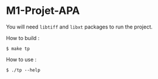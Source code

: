 # M1-Projet-APA

You will need ```libtiff``` and ```libxt``` packages to run the project.

How to build :

```
$ make tp
```

How to use :
```
$ ./tp --help
```


